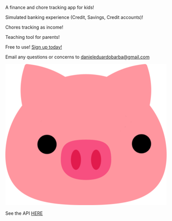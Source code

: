 A finance and chore tracking app for kids!


Simulated banking experience (Credit, Savings, Credit accounts)!

Chores tracking as income!

Teaching tool for parents!


Free to use! [Sign up today!](https://app.pigebank.click)


Email any questions or concerns to danieleduardobarba@gmail.com

![](./src/assets/looking-logo.png)

See the API [HERE](https://github.com/DanielEduardoBarba/pig-e-bank-api)


